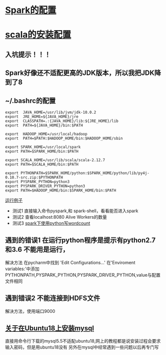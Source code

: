 # [Spark的配置](http://dblab.xmu.edu.cn/blog/1689-2/)
# [scala的安装配置](http://www.runoob.com/scala/scala-install.html)
## 入坑提示！！！
## Spark好像还不适配更高的JDK版本，所以我把JDK降到了8
## ~/.bashrc的配置
```
export  JAVA_HOME=/usr/lib/jvm/jdk-10.0.2
export  JRE_HOME=${JAVA_HOME}/jre
export  CLASSPATH=.:{JAVA_HOME}/lib:${JRE_HOME}/lib
export  PATH=${JAVA_HOME}/bin:$PATH

export  HADOOP_HOME=/usr/local/hadoop
export  PATH=$PATH:$HADOOP_HOME/bin:$HADOOP_HOME/sbin

export SPARK_HOME=/usr/local/spark
export PATH=$SPARK_HOME/bin:$PATH

export SCALA_HOME=/usr/lib/scala/scala-2.12.7
export PATH=$SCALA_HOME/bin:$PATH

export PYTHONPATH=$SPARK_HOME/python:$SPARK_HOME/python/lib/py4j-0.10.7-src.zip:$PYTHONPATH
export PYSPARK_PYTHON=python3
export PYSPARK_DRIVER_PYTHON=python3
export PATH=$HADOOP_HOME/bin:$SPARK_HOME/bin:$PATH
```
[运行例子](#http://stxzyq.cn/img/sparkwdc.png)


- 测试1 直接输入命令pyspark,和 spark-shell，看看能否进入spark
- 测试2 查看localhost:8080 Alive Workers的数量
- 测试3 [spark下使用python写wordcount](https://blog.csdn.net/levy_cui/article/details/53216424)


## 遇到的错误1 在运行python程序是提示有python2.7 和3.6 不能用是运行，
解决方法 在pycharm中找到 'Edit Configurations...' 
在'Enviroment variables:'中添加PYTHONPATH,PYSPARK_PYTHON,PYSPARK_DRIVER_PYTHON,value与配置文件相同

## 遇到错误2 不能连接到HDFS文件
解决方法，使用端口9000

## [关于在Ubuntu18上安装mysql](https://blog.csdn.net/Iversonx/article/details/80341596)
直接用命令行下载的mysql5.5不适配ubuntu18,网上的教程都是说安装过程会要求输入密码，但是用ubuntu18没有
另外在mysql中经常遇到一些问题以后再专门写

